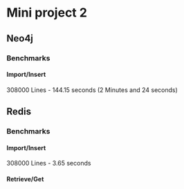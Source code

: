 # Mini project 2
 
## Neo4j

### Benchmarks

#### Import/Insert
308000 Lines - 144.15 seconds (2 Minutes and 24 seconds)

## Redis
### Benchmarks

#### Import/Insert
308000 Lines - 3.65 seconds

#### Retrieve/Get
